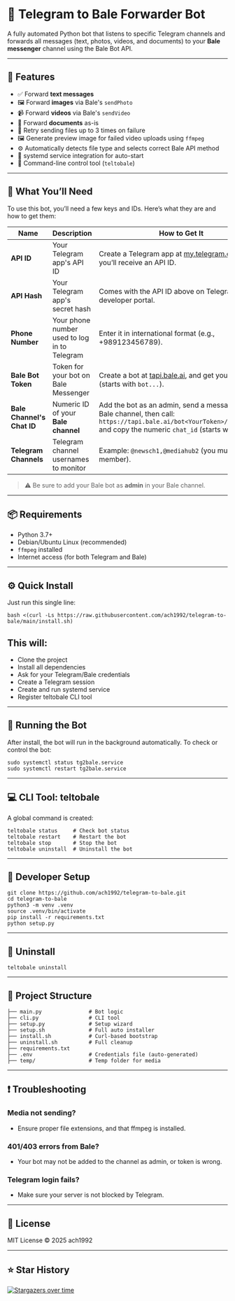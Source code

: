 # 🤖 Telegram to Bale Forwarder Bot

A fully automated Python bot that listens to specific Telegram channels and forwards all messages (text, photos, videos, and documents) to your **Bale messenger** channel using the Bale Bot API.

---

## 🚀 Features

- ✅ Forward **text messages**
- 🖼 Forward **images** via Bale's `sendPhoto`
- 📹 Forward **videos** via Bale's `sendVideo`
- 📄 Forward **documents** as-is
- 🔁 Retry sending files up to 3 times on failure
- 🖼 Generate preview image for failed video uploads using `ffmpeg`
- ⚙️ Automatically detects file type and selects correct Bale API method
- 📡 systemd service integration for auto-start
- 🧰 Command-line control tool (`teltobale`)

---

## 🔑 What You’ll Need

To use this bot, you’ll need a few keys and IDs. Here’s what they are and how to get them:

| Name | Description | How to Get It |
|------|-------------|---------------|
| **API ID** | Your Telegram app's API ID | Create a Telegram app at [my.telegram.org](https://my.telegram.org/auth) and you’ll receive an API ID. |
| **API Hash** | Your Telegram app's secret hash | Comes with the API ID above on Telegram's developer portal. |
| **Phone Number** | Your phone number used to log in to Telegram | Enter it in international format (e.g., +989123456789). |
| **Bale Bot Token** | Token for your bot on Bale Messenger | Create a bot at [tapi.bale.ai](https://tapi.bale.ai), and get your bot token (starts with `bot...`). |
| **Bale Channel's Chat ID** | Numeric ID of your **Bale channel** | Add the bot as an admin, send a message in your Bale channel, then call: `https://tapi.bale.ai/bot<YourToken>/getUpdates` and copy the numeric `chat_id` (starts with `-100`). |
| **Telegram Channels** | Telegram channel usernames to monitor | Example: `@newsch1,@mediahub2` (you must be a member). |

> ⚠️ Be sure to add your Bale bot as **admin** in your Bale channel.

---

## 📦 Requirements

- Python 3.7+
- Debian/Ubuntu Linux (recommended)
- `ffmpeg` installed
- Internet access (for both Telegram and Bale)

---

## ⚙️ Quick Install

Just run this single line:

```
bash <(curl -Ls https://raw.githubusercontent.com/ach1992/telegram-to-bale/main/install.sh)
```

## This will:

- Clone the project
- Install all dependencies
- Ask for your Telegram/Bale credentials
- Create a Telegram session
- Create and run systemd service
- Register teltobale CLI tool

---

## 🔁 Running the Bot

After install, the bot will run in the background automatically.
To check or control the bot:

```
sudo systemctl status tg2bale.service
sudo systemctl restart tg2bale.service
```

---

## 💻 CLI Tool: teltobale
A global command is created:

```
teltobale status     # Check bot status
teltobale restart    # Restart the bot
teltobale stop       # Stop the bot
teltobale uninstall  # Uninstall the bot
```

---

## 🧪 Developer Setup

```
git clone https://github.com/ach1992/telegram-to-bale.git
cd telegram-to-bale
python3 -m venv .venv
source .venv/bin/activate
pip install -r requirements.txt
python setup.py
```

---

## 🧼 Uninstall

```
teltobale uninstall
```

---

## 📁 Project Structure

```
├── main.py               # Bot logic
├── cli.py                # CLI tool
├── setup.py              # Setup wizard
├── setup.sh              # Full auto installer
├── install.sh            # Curl-based bootstrap
├── uninstall.sh          # Full cleanup
├── requirements.txt
├── .env                  # Credentials file (auto-generated)
├── temp/                 # Temp folder for media
```

---

## ❗ Troubleshooting

### Media not sending?
- Ensure proper file extensions, and that ffmpeg is installed.

### 401/403 errors from Bale?
- Your bot may not be added to the channel as admin, or token is wrong.

### Telegram login fails?
- Make sure your server is not blocked by Telegram.

---

## 📃 License

MIT License © 2025 ach1992

---

## ⭐ Star History

[![Stargazers over time](https://starchart.cc/ach1992/telegram-to-bale.svg)](https://starchart.cc/ach1992/telegram-to-bale)
